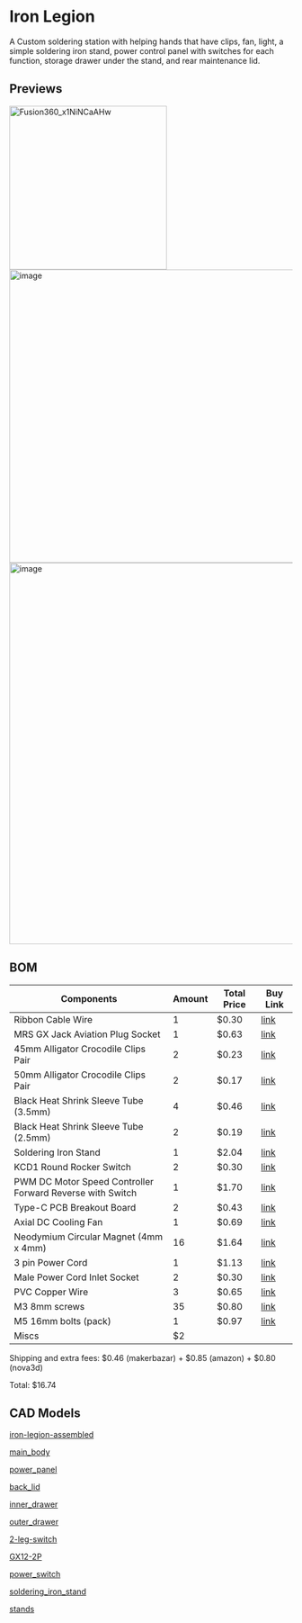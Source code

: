 # Iron Legion
A Custom soldering station with helping hands that have clips, fan, light, a simple soldering iron stand, power control panel with switches for each function, storage drawer under the stand, and rear maintenance lid.

## Previews

<img width="280" height="291" alt="Fusion360_x1NiNCaAHw" src="https://github.com/user-attachments/assets/6ff9339d-edfd-45fe-93ce-3eb7409b561c" />
<img width="1245" height="521" alt="image" src="https://github.com/user-attachments/assets/ac13edb2-a42c-485c-ab97-f58d9cba3f77" />
<img width="1632" height="678" alt="image" src="https://github.com/user-attachments/assets/6fd7cde2-8931-4311-9475-5dfa5013197a" />

## BOM

| Components | Amount | Total Price | Buy Link |
|---|---|---|---|
| Ribbon Cable Wire | 1 | $0.30 | [link](https://makerbazar.in/products/multi-coloured-ribbon-cable-wire?variant=40914898813079) |
| MRS GX Jack Aviation Plug Socket | 1 | $0.63 | [link](https://makerbazar.in/products/gx-jack-aviation-plug-socket?variant=46816709837040) |
| 45mm Alligator Crocodile Clips Pair | 2 | $0.23 | [link](https://makerbazar.in/products/alligator-crocodile-clips-pair-45mm-red-black) |
| 50mm Alligator Crocodile Clips Pair | 2 | $0.17 | [link](https://makerbazar.in/products/alligator-crocodile-clips-pair-50mm-red-black-single-leg) |
| Black Heat Shrink Sleeve Tube (3.5mm) | 4 | $0.46 | [link](https://makerbazar.in/products/heat-shrink?variant=44960753778928) |
| Black Heat Shrink Sleeve Tube (2.5mm) | 2 | $0.19 | [link](https://makerbazar.in/products/heat-shrink?variant=45061327782128) |
| Soldering Iron Stand | 1 | $2.04 | [link](https://www.amazon.in/dp/B0BFMW9C9B?ref_=cm_sw_r_cp_ud_dp_4ZG4MBHA8YCRYR6ZRNH8_1) |
| KCD1 Round Rocker Switch | 2 | $0.30 | [link](https://makerbazar.in/products/round-rocker-switch-2-leg-pack-of-2-spst?variant=42143153684720) |
| PWM DC Motor Speed Controller Forward Reverse with Switch | 1 | $1.70 | [link](https://makerbazar.in/products/dc-6v-28v-6v-12v-24v-3a-pwm-dc-motor-speed-controller-forward-reverse-with-switch?variant=44061960569072) |
| Type-C PCB Breakout Board | 2 | $0.43 | [link](https://makerbazar.in/products/type-c-usb-female-to-dip-pcb-breakout-board?variant=46337045299440) |
| Axial DC Cooling Fan | 1 | $0.69 | [link](https://makerbazar.in/products/generic-axial-dc-cooling-fan-blowers?variant=46306239971568) |
| Neodymium Circular Magnet (4mm x 4mm) | 16 | $1.64 | [link](https://makerbazar.in/products/neodymium-circular-magnet?variant=46186412245232) |
| 3 pin Power Cord | 1 | $1.13 | [link](https://makerbazar.in/products/240v-ac-power-cord-3-pin-to-iec-c-13-female-cable?variant=44609024229616) |
| Male Power Cord Inlet Socket | 2 | $0.30 | [link](https://makerbazar.in/products/ac-250v-10a-iec320-c14-male-power-cord-inlet-socket-with-fuse-holder?variant=44619938889968) |
| PVC Copper Wire | 3 | $0.65 | [link](https://makerbazar.in/products/1-5mm-pvc-insulated-single-core-flexible-copper-wire-roll?variant=44819644023024) |
| M3 8mm screws | 35 | $0.80 | [link](https://novo3d.in/self-tapping-screws/) |
| M5 16mm bolts (pack) | 1 | $0.97 | [link](https://makerbazar.in/products/stainless-steel-allen-head-nut-bolt-washer-set?variant=44137391980784) |
| Miscs | $2 |

Shipping and extra fees: $0.46 (makerbazar) + $0.85 (amazon) + $0.80 (nova3d)

Total: $16.74


## CAD Models
[iron-legion-assembled](https://github.com/Karandev2007/iron-legion/blob/main/CAD/iron-legion-assembled.step)

[main_body](https://github.com/Karandev2007/iron-legion/blob/main/CAD/main_body.step)

[power_panel](https://github.com/Karandev2007/iron-legion/blob/main/CAD/power_panel.step)

[back_lid](https://github.com/Karandev2007/iron-legion/blob/main/CAD/back_lid.step)

[inner_drawer](https://github.com/Karandev2007/iron-legion/blob/main/CAD/inner_drawer.step)

[outer_drawer](https://github.com/Karandev2007/iron-legion/blob/main/CAD/outer_drawer.step)

[2-leg-switch](https://github.com/Karandev2007/iron-legion/blob/main/CAD/2-leg-switch.step)

[GX12-2P](https://github.com/Karandev2007/iron-legion/blob/main/CAD/GX12-2P.step)

[power_switch](https://github.com/Karandev2007/iron-legion/blob/main/CAD/power_switch.step)

[soldering_iron_stand](https://github.com/Karandev2007/iron-legion/blob/main/CAD/soldering_iron_stand.step)

[stands](https://github.com/Karandev2007/iron-legion/blob/main/CAD/stands.step)
